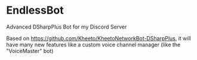 # EndlessBot
Advanced DSharpPlus Bot for my Discord Server

Based on https://github.com/Kheeto/KheetoNetworkBot-DSharpPlus, it will have many new features like a custom voice channel manager (like the "VoiceMaster" bot)
